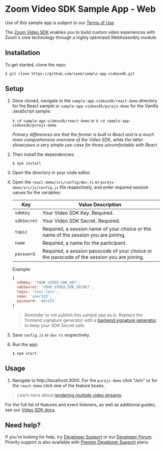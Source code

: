 # Zoom Video SDK Sample App - Web

Use of this sample app is subject to our [Terms of Use](https://zoom.us/docs/en-us/zoom_api_license_and_tou.html).

The [Zoom Video SDK](https://marketplace.zoom.us/docs/sdk/video/web) enables you to build custom video experiences with Zoom's core technology through a highly optimized WebAssembly module.

## Installation

To get started, clone the repo:

`$ git clone https://github.com/zoom/sample-app-videosdk.git`

## Setup

1. Once cloned, navigate to the `sample-app-videosdk/react-demo` directory for the React sample or `sample-app-videosdk/purejs-demo` for the Vanilla JavaScript sample:

   `$ cd sample-app-videosdk/react-demo` or `$ cd sample-app-videosdk/purejs-demo`

   <i>Primary differences are that the former is built in React and is a much more comprehensive overview of the Video SDK, while the latter showcases a very simple use-case for those uncomfortable with React</i>

1. Then install the dependencies:

   `$ npm install`

1. Open the directory in your code editor.

1. Open the `react-demo/src/config/dev.ts` or `purejs-demo/src/js/config.js` file respectively, and enter required session values for the variables:

   | Key                   | Value Description |
   | -----------------------|-------------|
   | `sdkKey`     | Your Video SDK Key. Required. |
   | `sdkSecret`  | Your Video SDK Secret. Required. |
   | `topic`      | Required, a session name of your choice or the name of the session you are joining. |
   | `name`       | Required, a name for the participant. |
   | `password`   | Required, a session passcode of your choice or the passcode of the session you are joining. |

   Example:

   ```js
   {
     sdkKey: 'YOUR_VIDEO_SDK_KEY',
     sdkSecret: 'YOUR_VIDEO_SDK_SECRET',
     topic: 'Cool Cars',
     name: 'user123',
     password: 'abc123'
   }
   ```

   > Reminder to not publish this sample app as is. Replace the frontend signature generator with a [backend signature generator](https://marketplace.zoom.us/docs/sdk/video/auth#generate-the-video-sdk-jwt) to keep your SDK Secret safe.

1. Save `config.js` or `dev.ts` respectively.

1. Run the app:

   `$ npm start`

## Usage

1. Navigate to http://localhost:3000. For the `purejs-demo` click "Join" or for the `react-demo` click one of the feature boxes.

> Learn more about [rendering multiple video streams](https://marketplace.zoom.us/docs/sdk/overview/websdk-gallery-view).

For the full list of features and event listeners, as well as additional guides, see our [Video SDK docs](https://marketplace.zoom.us/docs/sdk/video/web).

## Need help?

If you're looking for help, try [Developer Support](https://devsupport.zoom.us) or our [Developer Forum](https://devforum.zoom.us). Priority support is also available with [Premier Developer Support](https://zoom.us/docs/en-us/developer-support-plans.html) plans.
